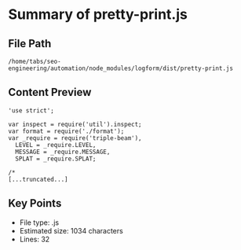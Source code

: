 # Summary of pretty-print.js
  
## File Path
`/home/tabs/seo-engineering/automation/node_modules/logform/dist/pretty-print.js`

## Content Preview
```
'use strict';

var inspect = require('util').inspect;
var format = require('./format');
var _require = require('triple-beam'),
  LEVEL = _require.LEVEL,
  MESSAGE = _require.MESSAGE,
  SPLAT = _require.SPLAT;

/*
[...truncated...]
```

## Key Points
- File type: .js
- Estimated size: 1034 characters
- Lines: 32
